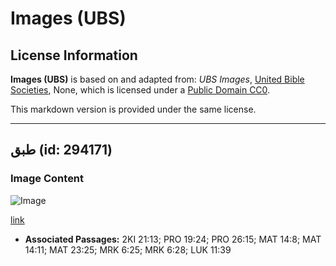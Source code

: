 # Images (UBS)

## License Information

**Images (UBS)** is based on and adapted from: _UBS Images_, [United Bible Societies](https://unitedbiblesocieties.org/), None, which is licensed under a [Public Domain CC0](https://creativecommons.org/public-domain/cc0/).

This markdown version is provided under the same license.



--------------------------------

## طبق (id: 294171)

### Image Content

![Image](https://cdn.aquifer.bible/aquifer-content/resources/Media/WEB-0496_platter.jpg)

[link](https://cdn.aquifer.bible/aquifer-content/resources/Media/WEB-0496_platter.jpg)

* **Associated Passages:** 2KI 21:13; PRO 19:24; PRO 26:15; MAT 14:8; MAT 14:11; MAT 23:25; MRK 6:25; MRK 6:28; LUK 11:39

